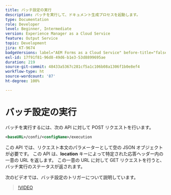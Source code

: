 ```yaml
---
title: バッチ設定の実行
description: バッチを実行して、ドキュメント生成プロセスを起動します。
type: Documentation
role: Developer
level: Beginner, Intermediate
version: Experience Manager as a Cloud Service
feature: Output Service
topic: Development
jira: KT-9674
badgeVersions: label="AEM Forms as a Cloud Service" before-title="false"
exl-id: 17f91f81-96d8-49d6-b1e3-53d8899695ae
duration: 219
source-git-commit: 48433a5367c281cf5a1c106b08a1306f1b0e8ef4
workflow-type: ht
source-wordcount: '87'
ht-degree: 100%

---
```


# バッチ設定の実行

バッチを実行するには、次の API に対して POST リクエストを行います。

```xml
<baseURL>/confi/<configName>/execution
```

この API では、リクエスト本文のパラメーターとして空の JSON オブジェクトが必要です。
この API は、**location** キーによって特定された応答ヘッダー内の一意の URL を返します。
この一意の URL に対して GET リクエストを行うと、バッチ実行のステータスが返されます。

次のビデオでは、バッチ設定のトリガーについて説明しています。

>[!VIDEO](https://video.tv.adobe.com/v/343708?quality=12&learn=on&captions=jpn)
